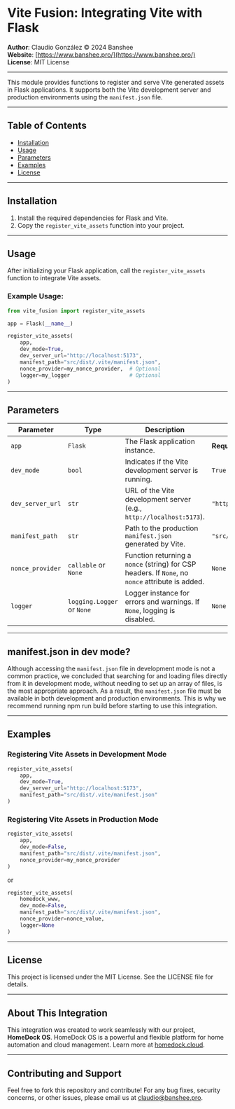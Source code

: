# Vite Fusion: Integrating Vite with Flask

**Author**: Claudio González © 2024 Banshee  
**Website**: [https://www.banshee.pro/](https://www.banshee.pro/)  
**License**: MIT License

---

This module provides functions to register and serve Vite generated assets in Flask applications. It supports both the Vite development server and production environments using the `manifest.json` file.

---

## Table of Contents

- [Installation](#installation)
- [Usage](#usage)
- [Parameters](#parameters)
- [Examples](#examples)
- [License](#license)

---

## Installation

1. Install the required dependencies for Flask and Vite.
2. Copy the `register_vite_assets` function into your project.

---

## Usage

After initializing your Flask application, call the `register_vite_assets` function to integrate Vite assets.

### Example Usage:

```python
from vite_fusion import register_vite_assets

app = Flask(__name__)

register_vite_assets(
    app,
    dev_mode=True,
    dev_server_url="http://localhost:5173",
    manifest_path="src/dist/.vite/manifest.json",
    nonce_provider=my_nonce_provider,  # Optional
    logger=my_logger                   # Optional
)
```

---

## Parameters

| Parameter        | Type                 | Description                                                                                     | Default Value                  |
|-------------------|----------------------|-------------------------------------------------------------------------------------------------|--------------------------------|
| `app`            | `Flask`             | The Flask application instance.                                                                | **Required**                  |
| `dev_mode`       | `bool`              | Indicates if the Vite development server is running.                                           | `True`                        |
| `dev_server_url` | `str`               | URL of the Vite development server (e.g., `http://localhost:5173`).                            | `"http://localhost:5173"`     |
| `manifest_path`  | `str`               | Path to the production `manifest.json` generated by Vite.                                      | `"src/dist/.vite/manifest.json"` |
| `nonce_provider` | `callable` or `None`| Function returning a `nonce` (string) for CSP headers. If `None`, no `nonce` attribute is added.| `None`                        |
| `logger`         | `logging.Logger` or `None` | Logger instance for errors and warnings. If `None`, logging is disabled.                      | `None`                        |

---

## manifest.json in dev mode?

Although accessing the `manifest.json` file in development mode is not a common practice, we concluded that searching for and loading files directly from it in development mode, without needing to set up an array of files, is the most appropriate approach. As a result, the `manifest.json` file must be available in both development and production environments. This is why we recommend running npm run build before starting to use this integration.

---

## Examples

### Registering Vite Assets in Development Mode

```python
register_vite_assets(
    app,
    dev_mode=True,
    dev_server_url="http://localhost:5173",
    manifest_path="src/dist/.vite/manifest.json"
)
```

### Registering Vite Assets in Production Mode

```python
register_vite_assets(
    app,
    dev_mode=False,
    manifest_path="src/dist/.vite/manifest.json",
    nonce_provider=my_nonce_provider
)
```

or

```python
register_vite_assets(
    homedock_www,
    dev_mode=False,
    manifest_path="src/dist/.vite/manifest.json",
    nonce_provider=nonce_value,
    logger=None
)
```

---

## License

This project is licensed under the MIT License. See the LICENSE file for details.

---

## About This Integration

This integration was created to work seamlessly with our project, **HomeDock OS**. HomeDock OS is a powerful and flexible platform for home automation and cloud management. Learn more at [homedock.cloud](https://www.homedock.cloud).

---

## Contributing and Support

Feel free to fork this repository and contribute! For any bug fixes, security concerns, or other issues, please email us at [claudio@banshee.pro](mailto:claudio@banshee.pro).
